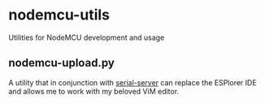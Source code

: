 # nodemcu-utils

Utilities for NodeMCU development and usage

## nodemcu-upload.py

A utility that in conjunction with
[serial-server](https://github.com/baruch/serial-server) can replace the
ESPlorer IDE and allows me to work with my beloved ViM editor.
